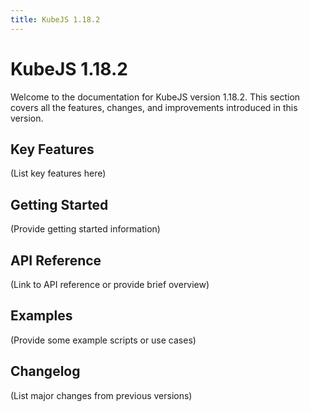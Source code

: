 ```yaml
---
title: KubeJS 1.18.2
---
```


# KubeJS 1.18.2

Welcome to the documentation for KubeJS version 1.18.2. This section covers all the features, changes, and improvements introduced in this version.

## Key Features

(List key features here)

## Getting Started

(Provide getting started information)

## API Reference

(Link to API reference or provide brief overview)

## Examples

(Provide some example scripts or use cases)

## Changelog

(List major changes from previous versions)

